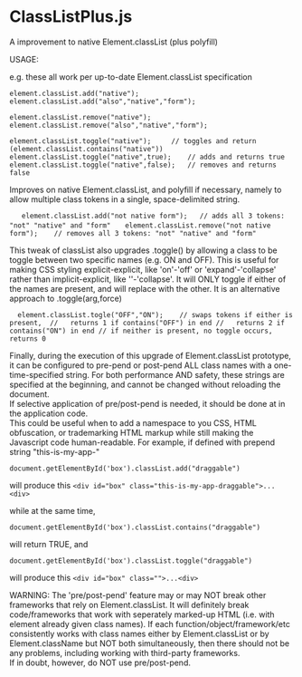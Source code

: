 # ClassListPlus.js
A improvement to native Element.classList (plus polyfill)


USAGE:

e.g. these all work per up-to-date Element.classList specification

	element.classList.add("native");
	element.classList.add("also","native","form");

	element.classList.remove("native");
	element.classList.remove("also","native","form");

	element.classList.toggle("native");		// toggles and return (element.classList.contains("native"))
	element.classList.toggle("native",true);	// adds and returns true
	element.classList.toggle("native",false);	// removes and returns false

Improves on native Element.classList, and polyfill if necessary, namely to allow 
multiple class tokens in a single, space-delimited string.

`	element.classList.add("not native form");	// adds all 3 tokens: "not" "native" and "form"`
`	element.classList.remove("not native form");	// removes all 3 tokens: "not" "native" and "form"`

This tweak of classList also upgrades .toggle() by allowing a class to be toggle
between two specific names (e.g. ON and OFF). This is useful for making CSS styling
explicit-explicit, like 'on'-'off' or 'expand'-'collapse' rather than implicit-explicit, like
''-'collapse'.  It will ONLY toggle if either of the names are present, and will replace with 
the other.  It is an alternative approach to .toggle(arg,force)
 
`	element.classList.togle("OFF","ON");	// swaps tokens if either is present, 
						//	 returns 1 if contains("OFF") in end
						//	 returns 2 if contains("ON") in end
						// if neither is present, no toggle occurs, returns 0
`

Finally, during the execution of this upgrade of Element.classList prototype, it can be configured to 
pre-pend or post-pend ALL class names with a one-time-specified string.  For both performance AND
safety, these strings are specified at the beginning, and cannot be changed without reloading the document.  
If selective application of pre/post-pend is needed, it should be done at in the application code.  
This could be useful when to add a namespace to you CSS, HTML obfuscation, or trademarking HTML 
markup while still making the Javascript code human-readable.
For example, if defined with prepend string "this-is-my-app-"

	document.getElementById('box').classList.add("draggable")

will produce this `<div id="box" class="this-is-my-app-draggable">...<div>`

while at the same time,

	document.getElementById('box').classList.contains("draggable")  

will return TRUE, and

	document.getElementById('box').classList.toggle("draggable")

will produce this `<div id="box" class="">...<div>`

WARNING:  The 'pre/post-pend' feature may or may NOT break other frameworks that rely on 
Element.classList.  It will definitely break code/frameworks that work with seperately marked-up HTML 
(i.e. with element already given class names).  If each function/object/framework/etc consistently 
works with class names either by Element.classList or by Element.className but NOT both simultaneously, 
then there should not be any problems, including working with third-party frameworks.  
If in doubt, however, do NOT use pre/post-pend.
